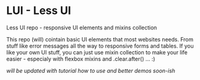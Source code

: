 # LUI - Less UI
Less UI repo - responsive UI elements and mixins collection

This repo (will) cointain basic UI elements that most websites needs. 
From stuff like error messages all the way to responsive forms and tables. If you like your own UI stuff, you can just use mixin collection to make your life easier - especialy with flexbox mixins and .clear.after() ... :)

*will be updated with tutorial how to use and better demos soon-ish*
